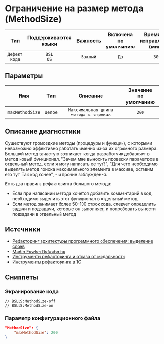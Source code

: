 # Ограничение на размер метода (MethodSize)

|      Тип      |    Поддерживаются<br>языки    | Важность |    Включена<br>по умолчанию    |    Время на<br>исправление (мин)    |     Теги      |
|:-------------:|:-----------------------------:|:--------:|:------------------------------:|:-----------------------------------:|:-------------:|
| `Дефект кода` |         `BSL`<br>`OS`         | `Важный` |              `Да`              |                `30`                 | `badpractice` |

## Параметры


|       Имя       |   Тип   |               Описание                |    Значение<br>по умолчанию    |
|:---------------:|:-------:|:-------------------------------------:|:------------------------------:|
| `maxMethodSize` | `Целое` | `Максимальная длина метода в строках` |             `200`              |
<!-- Блоки выше заполняются автоматически, не трогать -->
## Описание диагностики

Существуют громоздкие методы (процедуры и функции), с которыми невозможно эффективно работать именно из-за их огромного размера.  
Большой метод зачастую возникает, когда разработчик добавляет в метод новый функционал. "Зачем мне выносить проверку параметров в отдельный метод, если я могу написать ее тут?", "Для чего необходимо выделять метод поиска максимального элемента в массиве, оставим его тут. Так код яснее", - и прочие заблуждения.  

Есть два правила рефакторинга большого метода:

- Если при написании метода хочется добавить комментарий в код, необходимо выделить этот функционал в отдельный метод
- Если метод занимает более 50-100 строк кода, следует определить задачи и подзадачи, которые он выполняет, и попробовать вынести подзадачи в отдельный метод

## Источники

- [Рефакторинг архитектуры программного обеспечения: выделение слоев](http://citforum.ru/SE/project/refactor/)
- [Martin Fowler: Refactoring](https://www.refactoring.com/)
- [Инструменты рефакторинга и отказа от модальности](https://v8.1c.ru/o7/201312ref/index.htm)
- [Инструменты рефакторинга в 1С](https://www.koderline.ru/expert/programming/article-vspomogatelnye-funktsii-v-1s/#anchor6)

## Сниппеты

<!-- Блоки ниже заполняются автоматически, не трогать -->
### Экранирование кода

```bsl
// BSLLS:MethodSize-off
// BSLLS:MethodSize-on
```

### Параметр конфигурационного файла

```json
"MethodSize": {
    "maxMethodSize": 200
}
```
